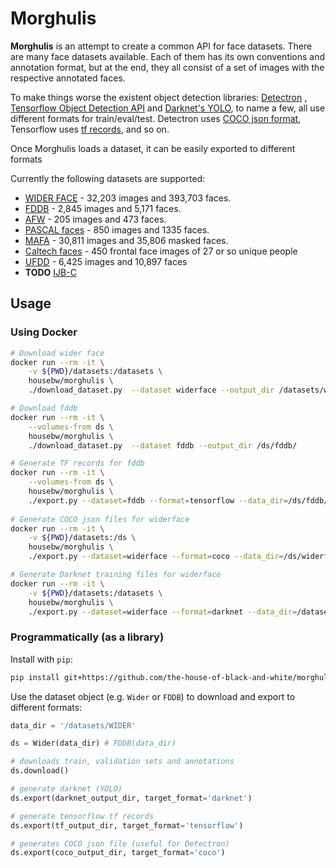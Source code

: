 # Morghulis

**Morghulis** is an attempt to create a common API for face datasets.
There are many face datasets available. Each of them has its own conventions and annotation format, but at the end, 
they all consist of a set of images with the respective annotated faces.

To make things worse the existent object detection libraries: [Detectron](https://github.com/facebookresearch/Detectron)
, [Tensorflow Object Detection API](https://github.com/tensorflow/models/tree/master/research/object_detection) and [Darknet's YOLO](https://pjreddie.com/darknet/yolo/),
to name a few, all use different formats for train/eval/test. Detectron uses [COCO json format](http://cocodataset.org/#download),
Tensorflow uses [tf records](https://github.com/tensorflow/models/blob/master/research/object_detection/g3doc/preparing_inputs.md), and so on. 

Once Morghulis loads a dataset, it can be easily exported to different formats
 
Currently the following datasets are supported:
 
 * [WIDER FACE](http://mmlab.ie.cuhk.edu.hk/projects/WIDERFace/) - 32,203 images and 393,703 faces.
 * [FDDB](http://vis-www.cs.umass.edu/fddb/) - 2,845 images and 5,171 faces.
 * [AFW](https://www.ics.uci.edu/~xzhu/face/) - 205 images and 473 faces.
 * [PASCAL faces](https://www.ics.uci.edu/~xzhu/face/) - 850 images and 1335 faces.
 * [MAFA](http://www.escience.cn/people/geshiming/mafa.html) - 30,811 images and 35,806 masked faces.
 * [Caltech faces](http://www.vision.caltech.edu/html-files/archive.html) - 450 frontal face images of 27 or so unique people
 * [UFDD](https://ufdd.info/) - 6,425 images and 10,897 faces
 * **TODO** [IJB-C](https://www.nist.gov/itl/iad/image-group/ijb-c-dataset-request-form-0)

## Usage

### Using Docker

```bash
# Download wider face
docker run --rm -it \
    -v ${PWD}/datasets:/datasets \
    housebw/morghulis \
    ./download_dataset.py  --dataset widerface --output_dir /datasets/widerface

# Download fddb    
docker run --rm -it \
    --volumes-from ds \
    housebw/morghulis \
    ./download_dataset.py  --dataset fddb --output_dir /ds/fddb/

# Generate TF records for fddb
docker run --rm -it \
    --volumes-from ds \
    housebw/morghulis \
    ./export.py --dataset=fddb --format=tensorflow --data_dir=/ds/fddb/ --output_dir=/ds/fddb/tensorflow/
    
# Generate COCO json files for widerface
docker run --rm -it \
    -v ${PWD}/datasets:/ds \
    housebw/morghulis \
    ./export.py --dataset=widerface --format=coco --data_dir=/ds/widerface/ --output_dir=/ds/widerface/coco/

# Generate Darknet training files for widerface
docker run --rm -it \
    -v ${PWD}/datasets:/datasets \
    housebw/morghulis \
    ./export.py --dataset=widerface --format=darknet --data_dir=/datasets/widerface/ --output_dir=/datasets/widerface/darknet/
```

### Programmatically (as a library)

Install with `pip`:

```bash
pip install git+https://github.com/the-house-of-black-and-white/morghulis.git
```

Use the dataset object (e.g. `Wider` or `FDDB`) to download and export to different formats:

```python
data_dir = '/datasets/WIDER'

ds = Wider(data_dir) # FDDB(data_dir)

# downloads train, validation sets and annotations
ds.download()

# generate darknet (YOLO)
ds.export(darknet_output_dir, target_format='darknet')

# generate tensorflow tf records
ds.export(tf_output_dir, target_format='tensorflow')

# generates COCO json file (useful for Detectron)
ds.export(coco_output_dir, target_format='coco')
```
